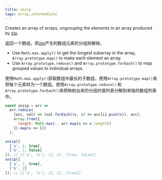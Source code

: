 ```yaml
---
title: unzip
tags: array,intermediate
---
```


Creates an array of arrays, ungrouping the elements in an array produced by [zip](/js/s/zip).

返回一个数组，把[zip](#zip)产生的数组元素的分组拆解掉。

- Use `Math.max.apply()` to get the longest subarray in the array, `Array.prototype.map()` to make each element an array.
- Use `Array.prototype.reduce()` and `Array.prototype.forEach()` to map grouped values to individual arrays.

使用`Math.max.apply()`获取数组中最长的子数组，使用`Array.prototype.map()`来把每个元素转为一个数组。使用`Array.prototype.reduce()` 和 `Array.prototype.forEach()`来把映射出来的分组的值列表分解到单独的数组列表中。

```js
const unzip = arr =>
  arr.reduce(
    (acc, val) => (val.forEach((v, i) => acc[i].push(v)), acc),
    Array.from({
      length: Math.max(...arr.map(x => x.length))
    }).map(x => [])
  );
```

```js
unzip([
  ['a', 1, true],
  ['b', 2, false]
]); // [['a', 'b'], [1, 2], [true, false]]
unzip([
  ['a', 1, true],
  ['b', 2]
]); // [['a', 'b'], [1, 2], [true]]
```
